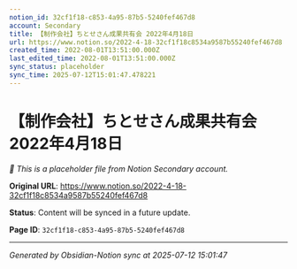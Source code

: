 ```yaml
---
notion_id: 32cf1f18-c853-4a95-87b5-5240fef467d8
account: Secondary
title: 【制作会社】ちとせさん成果共有会 2022年4月18日
url: https://www.notion.so/2022-4-18-32cf1f18c8534a9587b55240fef467d8
created_time: 2022-08-01T13:51:00.000Z
last_edited_time: 2022-08-01T13:51:00.000Z
sync_status: placeholder
sync_time: 2025-07-12T15:01:47.478221
---
```


# 【制作会社】ちとせさん成果共有会 2022年4月18日

*🔄 This is a placeholder file from Notion Secondary account.*

**Original URL**: https://www.notion.so/2022-4-18-32cf1f18c8534a9587b55240fef467d8

**Status**: Content will be synced in a future update.

**Page ID**: `32cf1f18-c853-4a95-87b5-5240fef467d8`

---

*Generated by Obsidian-Notion sync at 2025-07-12 15:01:47*
